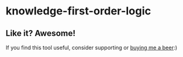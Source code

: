 # knowledge-first-order-logic

## Like it? Awesome!
If you find this tool useful, consider supporting or [buying me a beer](https://www.paypal.me/garciparedes/2):)
